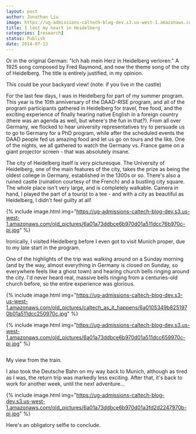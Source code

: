 ```yaml
---
layout: post
author: Jonathan Liu
image: https://ug-admissions-caltech-blog-dev.s3.us-west-1.amazonaws.com/old_pictures/6a01a73ddbce6b970d01a73de8193d970d-pi.jpg
title: I lost my heart in Heidelberg 
categories: [research]
status: Publish
date: 2014-07-13
---
```



Or in the original German: "Ich hab mein Herz in Heidelberg verloren." A 1925 song composed by Fred Raymond, and now the theme song of the city of Heidelberg. The title is entirely justified, in my opinion.

<div class="photo-caption caption-xid-6a01a73ddbce6b970d01a73de8193d970d" id="caption-xid-6a01a73ddbce6b970d01a73de8193d970d">This could be your backyard view! (note: if you live in the castle)

For the last few days, I was in Heidelberg for part of my summer program. This year is the 10th anniversary of the DAAD-RISE program, and all of the program participants gathered in Heidelberg for travel, free food, and the exciting experience of finally hearing native English in a foreign country (there was an agenda as well, but where's the fun in that?). From all over Germany, we flocked to hear university representatives try to persuade us to go to Germany for a PhD program, while after the scheduled events the DAAD people fed us amazing food and let us go on tours and the like. One of the nights, we all gathered to watch the Germany vs. France game on a giant projector screen - that was absolutely insane.

The city of Heidelberg itself is very picturesque. The University of Heidelberg, one of the main features of the city, takes the prize as being the oldest college in Germany, established in the 1300s or so. There's also a ruined castle (ruination courtesy of the French) and a bustling city square. The whole place isn't very large, and is completely walkable. Camera in hand, I played the part of a tourist to a tee - and with a city as beautiful as Heidelberg, I didn't feel guilty at all!

{% include image.html img="https://ug-admissions-caltech-blog-dev.s3.us-west-1.amazonaws.com/old_pictures/6a01a73ddbce6b970d01a511dcc76b970c-pi.jpg" %}<div class="photo-caption caption-xid-6a01a73ddbce6b970d01a511dcc76b970c" id="caption-xid-6a01a73ddbce6b970d01a511dcc76b970c">Ironically, I visited Heidelberg before I even got to visit Munich proper, due to my late start in the program.

One of the highlights of the trip was walking around on a Sunday morning (and by the way, almost everything in Germany is closed on Sunday, so everywhere feels like a ghost town) and hearing church bells ringing around the city. I'd never heard real, massive bells ringing from a centuries-old church before, so the entire experience was glorious.


{% include image.html img="https://ug-admissions-caltech-blog-dev.s3-us-west-1.amazonaws.com/old_pictures/caltech_as_it_happens/6a0105349b8251970b01a511dcc250970c.jpg" %}


{% include image.html img="https://ug-admissions-caltech-blog-dev.s3.us-west-1.amazonaws.com/old_pictures/6a01a73ddbce6b970d01a511dcc659970c-pi.jpg" %}<div class="photo-wrap photo-xid-6a01a73ddbce6b970d01a511dcc659970c photo-full " style="float: left; margin: 0px 5px 5px 0px;">
<div class="photo-caption caption-xid-6a01a73ddbce6b970d01a511dcc659970c" id="caption-xid-6a01a73ddbce6b970d01a511dcc659970c">My view from the train.

I also took the Deutsche Bahn on my way back to Munich, although as tired as I was, the return trip was markedly less exciting. After that, it's back to work for another week, until the next adventure...


{% include image.html img="https://ug-admissions-caltech-blog-dev.s3.us-west-1.amazonaws.com/old_pictures/6a01a73ddbce6b970d01a3fd2d2247970b-pi.jpg" %}<div class="photo-caption caption-xid-6a01a73ddbce6b970d01a3fd2d2247970b" id="caption-xid-6a01a73ddbce6b970d01a3fd2d2247970b">Here's an obligatory selfie to conclude.

